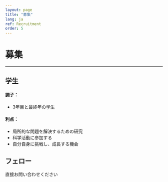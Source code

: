```yaml
---
layout: page
title: "募集"
lang: ja
ref: Recruitment
order: 5
---
```

# 募集
---

## 学生
#### 調子：
* 3年目と最終年の学生

#### 利点：
* 局所的な問題を解決するための研究
* 科学活動に参加する
* 自分自身に挑戦し、成長する機会

## フェロー
直接お問い合わせください